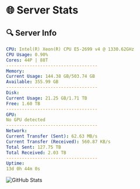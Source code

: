 # 🌐 Server Stats
## 🔍 Server Info
```yaml
CPU: Intel(R) Xeon(R) CPU E5-2699 v4 @ 1330.62GHz
CPU Usage: 0.90%
Cores: 44P | 88T
-----------------------------------
Memory:
Current Usage: 144.38 GB/503.74 GB
Available: 355.99 GB
-----------------------------------
Disk:
Current Usage: 21.25 GB/1.71 TB
Free: 1.60 TB
-----------------------------------
GPU:
No GPU detected
-----------------------------------
Network:
Current Transfer (Sent): 62.63 MB/s
Current Transfer (Received): 560.87 KB/s
Total Sent: 127.75 TB
Total Received: 2.03 TB
-----------------------------------
Uptime:
13d 0h 44m 0s
```
![GitHub Stats](https://img.shields.io/badge/Updated-2025-02-20_23:27:18-blue)
